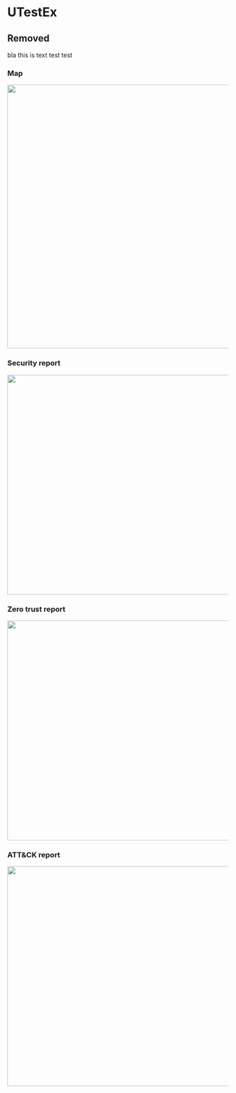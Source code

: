 UTestEx
=======

## Removed
bla this is text
test
test

### Map
<img src=".github/map-full.png"  width="800" height="600">

### Security report
<img src=".github/security-report.png"  width="800" height="500">

### Zero trust report
<img src=".github/zero-trust-report.png"  width="800" height="500">

### ATT&CK report
<img src=".github/attack-report.png"  width="900" height="500">
